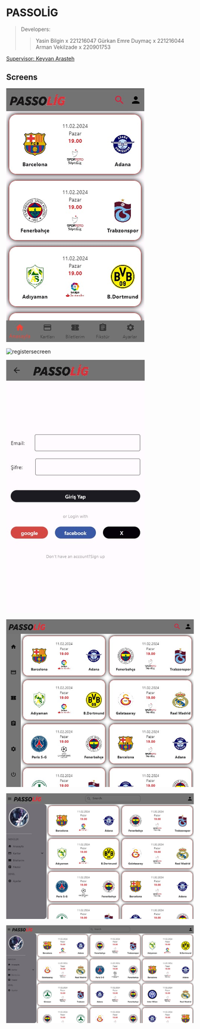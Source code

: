 # PASSOLİG

>Developers:
>>Yasin Bilgin x 221216047
>>Gürkan Emre Duymaç x 221216044
>>Arman Vekilzade x 220901753

[Supervisor: Keyvan Arasteh](https://github.com/keyvanarasteh)

## Screens

![homesecreen](assets/images/home_screen.jpg)

![registersecreen](assets/images/register_screen.jpg)

![loginsecreen](assets/images/login_screen.jpg)

![responsivesecreen](assets/images/home_screen_tablet.jpg)

![responsivesecreen](assets/images/home_screen_desktop.jpg)

![responsivesecreen](assets/images/home_screen_large.jpg)
